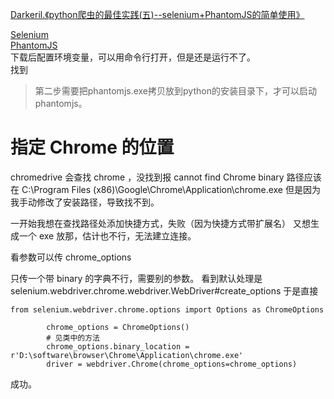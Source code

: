 [Darkeril.《python爬虫的最佳实践(五)--selenium+PhantomJS的简单使用》](https://www.jianshu.com/p/520749be7377)

[Selenium](http://www.seleniumhq.org/)  
[PhantomJS](https://github.com/ariya/phantomjs)  
下载后配置环境变量，可以用命令行打开，但是还是运行不了。  
找到
> 第二步需要把phantomjs.exe拷贝放到python的安装目录下，才可以启动phantomjs。

# 指定 Chrome 的位置
chromedrive 会查找 chrome ，没找到报
cannot find Chrome binary
路径应该在 C:\\Program Files (x86)\\Google\\Chrome\\Application\\chrome.exe
但是因为我手动修改了安装路径，导致找不到。

一开始我想在查找路径处添加快捷方式，失败（因为快捷方式带扩展名）
又想生成一个 exe 放那，估计也不行，无法建立连接。

看参数可以传
chrome_options

只传一个带 binary 的字典不行，需要别的参数。
看到默认处理是
selenium.webdriver.chrome.webdriver.WebDriver#create_options
于是直接 
```
from selenium.webdriver.chrome.options import Options as ChromeOptions

        chrome_options = ChromeOptions()
        # 见类中的方法
        chrome_options.binary_location = r'D:\software\browser\Chrome\Application\chrome.exe'
        driver = webdriver.Chrome(chrome_options=chrome_options)
```
成功。